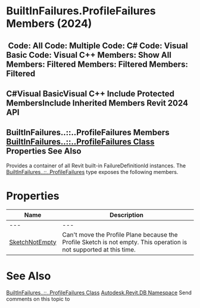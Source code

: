 # BuiltInFailures.ProfileFailures Members (2024)

﻿
 Code: All Code: Multiple Code: C# Code: Visual Basic Code: Visual C++  Members: Show All Members: Filtered Members: Filtered Members: Filtered   
---  
C#Visual BasicVisual C++
Include Protected MembersInclude Inherited Members
Revit 2024 API  
---  
BuiltInFailures..::..ProfileFailures Members  
[BuiltInFailures..::..ProfileFailures Class](e1d10acb-9e9f-e395-e010-0c413e19d1fd.md "BuiltInFailures.ProfileFailures Class") Properties See Also  
---  
Provides a container of all Revit built-in FailureDefinitionId instances.
The [BuiltInFailures..::..ProfileFailures](e1d10acb-9e9f-e395-e010-0c413e19d1fd.md "BuiltInFailures.ProfileFailures Class") type exposes the following members.
# Properties
| Name | Description |
| --- | --- |
| --- | --- | --- |
| [SketchNotEmpty](4e23a94c-36a2-ed52-685a-ea6404dce895.md "SketchNotEmpty Property") | Can't move the Profile Plane because the Profile Sketch is not empty. This operation is not supported at this time. |

# See Also
[BuiltInFailures..::..ProfileFailures Class](e1d10acb-9e9f-e395-e010-0c413e19d1fd.md "BuiltInFailures.ProfileFailures Class")
[Autodesk.Revit.DB Namespace](87546ba7-461b-c646-cbb1-2cb8f5bff8b2.md "Autodesk.Revit.DB Namespace")
Send comments on this topic to 